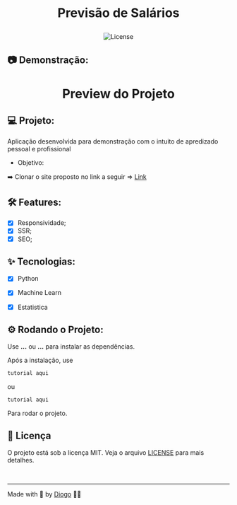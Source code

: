 <div align="center">
  <h1>
    <p text-align="">Previsão de Salários</p> 
  </h1>
</div>

<p align="center">
  <img 
    src="https://img.shields.io/cocoapods/l/m?color=%23000000&label=license&logo=license&logoColor=%23ffffff" 
    alt="License" 
  />
</p>

## 📷 Demonstração:

<div align="center">
  <h1 align="center">
  Preview do Projeto 
  </h1>
</div>

## 💻 Projeto:

Aplicação desenvolvida para demonstração com o intuito de apredizado pessoal e profissional

- Objetivo:

➡️ Clonar o site proposto no link a seguir => [Link](https://www.custream.com/d7246215-e4bc-46d5-ba26-d8a4d78c54e0)

## :hammer_and_wrench: Features:

- [x] Responsividade;
- [x] SSR;
- [x] SEO;

## ✨ Tecnologias:

- [x] Python
- [x] Machine Learn
- [x] Estatistica


## ⚙️ Rodando o Projeto:

Use **...** ou **...** para instalar as dependências.

Após a instalação, use

```cl
tutorial aqui
```

ou

```cl
tutorial aqui
```

Para rodar o projeto.

## 📄 Licença

O projeto está sob a licença MIT. Veja o arquivo [LICENSE](./LICENSE) para mais detalhes.

<br />

---

Made with 🤍 by [Diogo](https://github.com/Diogoa83) 👋🏻
